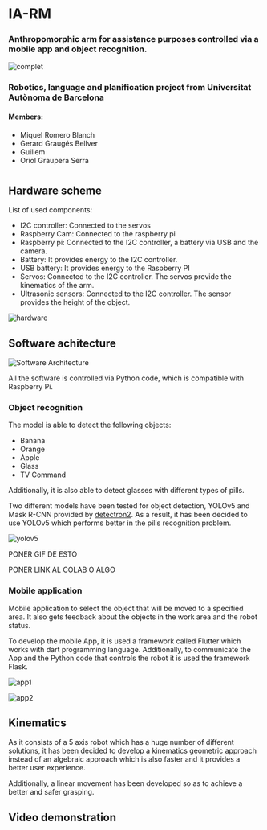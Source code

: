 # IA-RM
### Anthropomorphic arm for assistance purposes controlled via a mobile app and object recognition.

![complet](https://user-images.githubusercontent.com/49688038/116916362-83492400-ac4d-11eb-8e5a-c14069ae2904.PNG)
### Robotics, language and planification project from Universitat Autònoma de Barcelona
#### Members:
- Miquel Romero Blanch
- Gerard Graugés Bellver
- Guillem
- Oriol Graupera Serra


#
## Hardware scheme
List of used components:
- I2C controller: Connected to the servos 
- Raspberry Cam: Connected to the raspberry pi
- Raspberry pi: Connected to the I2C controller, a battery via USB and the camera.
- Battery: It provides energy to the I2C controller.
- USB battery:  It provides energy to the Raspberry PI
- Servos: Connected to the I2C controller. The servos provide the kinematics of the arm.
- Ultrasonic sensors: Connected to the I2C controller. The sensor provides the height of the object.

![hardware](https://user-images.githubusercontent.com/48658941/119167890-9edf6780-ba60-11eb-9810-899a9305d32a.jpg)



## Software achitecture
![Software Architecture](https://user-images.githubusercontent.com/48658941/119172018-ac4b2080-ba65-11eb-9e9e-0b8972bc9a76.jpg)


All the software is controlled via Python code, which is compatible with Raspberry Pi.

### Object recognition
The model is able to detect the following objects:
- Banana
- Orange
- Apple
- Glass
- TV Command

Additionally, it is also able to detect glasses with different types of pills.

Two different models have been tested for object detection, YOLOv5 and Mask R-CNN provided by [detectron2](https://github.com/facebookresearch/detectron2). As a result, it has been decided to use YOLOv5 which performs better in the pills recognition problem.

![yolov5](https://user-images.githubusercontent.com/48658941/119170678-e6b3be00-ba63-11eb-9f0f-37ebf7adf330.jpg)

PONER GIF DE ESTO

PONER LINK AL COLAB O ALGO

### Mobile application
Mobile application to select the object that will be moved to a specified area. It also gets feedback about the objects in the work area and the robot status.

To develop the mobile App, it is used a framework called Flutter which works with dart programming language. Additionally, to communicate the App and the Python code that controls the robot it is used the framework Flask.

![app1](https://user-images.githubusercontent.com/48658941/119168193-f087f200-ba60-11eb-81bc-c63d2c1350ec.jpg)

![app2](https://user-images.githubusercontent.com/48658941/119168302-0eeded80-ba61-11eb-98fb-54403e54f49f.jpg)

## Kinematics
As it consists of a 5 axis robot which has a huge number of different solutions, it has been decided to develop a kinematics geometric approach instead of an algebraic approach which is also faster and it provides a better user experience.

Additionally, a linear movement has been developed so as to achieve a better and safer grasping.


## Video demonstration
